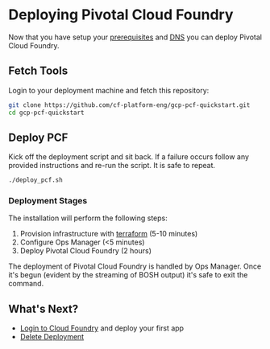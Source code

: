 # Deploying Pivotal Cloud Foundry

Now that you have setup your [prerequisites](./prerequisites.md) and
[DNS](./dns.md) you can deploy Pivotal Cloud Foundry.

## Fetch Tools

Login to your deployment machine and fetch this repository:

```bash
git clone https://github.com/cf-platform-eng/gcp-pcf-quickstart.git
cd gcp-pcf-quickstart
```

## Deploy PCF

Kick off the deployment script and sit back. If a failure occurs follow
any provided instructions and re-run the script. It is safe to repeat.

```bash
./deploy_pcf.sh
```

### Deployment Stages

The installation will perform the following steps:

1. Provision infrastructure with [terraform](https://terraform.io) (5-10 minutes)
1. Configure Ops Manager (<5 minutes)
1. Deploy Pivotal Cloud Foundry (2 hours)

The deployment of Pivotal Cloud Foundry is handled by Ops Manager.
Once it's begun (evident by the streaming of BOSH output) it's safe to
exit the command.

## What's Next?
- [Login to Cloud Foundry](./login-to-cf-cli.md) and deploy your first app
- [Delete Deployment](./delete-deployment.md)